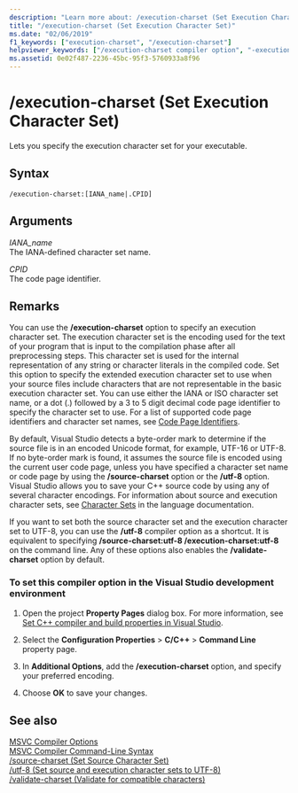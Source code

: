 ```yaml
---
description: "Learn more about: /execution-charset (Set Execution Character Set)"
title: "/execution-charset (Set Execution Character Set)"
ms.date: "02/06/2019"
f1_keywords: ["execution-charset", "/execution-charset"]
helpviewer_keywords: ["/execution-charset compiler option", "-execution-charset compiler option"]
ms.assetid: 0e02f487-2236-45bc-95f3-5760933a8f96
---
```

# /execution-charset (Set Execution Character Set)

Lets you specify the execution character set for your executable.

## Syntax

```
/execution-charset:[IANA_name|.CPID]
```

## Arguments

*IANA_name*<br/>
The IANA-defined character set name.

*CPID*<br/>
The code page identifier.

## Remarks

You can use the **/execution-charset** option to specify an execution character set. The execution character set is the encoding used for the text of your program that is input to the compilation phase after all preprocessing steps. This character set is used for the internal representation of any string or character literals in the compiled code. Set this option to specify the extended execution character set to use when your source files include characters that are not representable in the basic execution character set. You can use either the IANA or ISO character set name, or a dot (.) followed by a 3 to 5 digit decimal code page identifier to specify the character set to use. For a list of supported code page identifiers and character set names, see [Code Page Identifiers](/windows/win32/Intl/code-page-identifiers).

By default, Visual Studio detects a byte-order mark to determine if the source file is in an encoded Unicode format, for example, UTF-16 or UTF-8. If no byte-order mark is found, it assumes the source file is encoded using the current user code page, unless you have specified a character set name or code page by using the **/source-charset** option or the **/utf-8** option. Visual Studio allows you to save your C++ source code by using any of several character encodings. For information about source and execution character sets, see [Character Sets](../../cpp/character-sets.md) in the language documentation.

If you want to set both the source character set and the execution character set to UTF-8, you can use the **/utf-8** compiler option as a shortcut. It is equivalent to specifying **/source-charset:utf-8 /execution-charset:utf-8** on the command line. Any of these options also enables the **/validate-charset** option by default.

### To set this compiler option in the Visual Studio development environment

1. Open the project **Property Pages** dialog box. For more information, see [Set C++ compiler and build properties in Visual Studio](../working-with-project-properties.md).

1. Select the **Configuration Properties** > **C/C++** > **Command Line** property page.

1. In **Additional Options**, add the **/execution-charset** option, and specify your preferred encoding.

1. Choose **OK** to save your changes.

## See also

[MSVC Compiler Options](compiler-options.md)<br/>
[MSVC Compiler Command-Line Syntax](compiler-command-line-syntax.md)<br/>
[/source-charset (Set Source Character Set)](source-charset-set-source-character-set.md)<br/>
[/utf-8 (Set source and execution character sets to UTF-8)](utf-8-set-source-and-executable-character-sets-to-utf-8.md)<br/>
[/validate-charset (Validate for compatible characters)](validate-charset-validate-for-compatible-characters.md)
